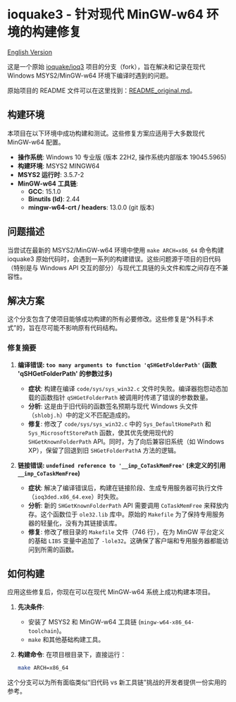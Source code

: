 # ioquake3 - 针对现代 MinGW-w64 环境的构建修复

[English Version](README.md)

这是一个原始 [ioquake/ioq3](https://github.com/ioquake/ioq3) 项目的分支（fork），旨在解决和记录在现代 Windows MSYS2/MinGW-w64 环境下编译时遇到的问题。

原始项目的 README 文件可以在这里找到：[README_original.md](README_original.md)。

## 构建环境

本项目在以下环境中成功构建和测试。这些修复方案应适用于大多数现代 MinGW-w64 配置。

- **操作系统**: Windows 10 专业版 (版本 22H2, 操作系统内部版本 19045.5965)
- **构建环境**: MSYS2 MINGW64
- **MSYS2 运行时**: 3.5.7-2
- **MinGW-w64 工具链**:
  - **GCC**: 15.1.0
  - **Binutils (ld)**: 2.44
  - **mingw-w64-crt / headers**: 13.0.0 (git 版本)

## 问题描述

当尝试在最新的 MSYS2/MinGW-w64 环境中使用 `make ARCH=x86_64` 命令构建 ioquake3 原始代码时，会遇到一系列的构建错误。这些问题源于项目的旧代码（特别是与 Windows API 交互的部分）与现代工具链的头文件和库之间存在不兼容性。

## 解决方案

这个分支包含了使项目能够成功构建的所有必要修改。这些修复是“外科手术式”的，旨在尽可能不影响原有代码结构。

### 修复摘要

1.  **编译错误: `too many arguments to function 'qSHGetFolderPath'` (函数 'qSHGetFolderPath' 的参数过多)**
    *   **症状**: 构建在编译 `code/sys/sys_win32.c` 文件时失败。编译器抱怨动态加载的函数指针 `qSHGetFolderPath` 被调用时传递了错误的参数数量。
    *   **分析**: 这是由于旧代码的函数签名预期与现代 Windows 头文件（`shlobj.h`）中的定义不匹配造成的。
    *   **修复**: 修改了 `code/sys/sys_win32.c` 中的 `Sys_DefaultHomePath` 和 `Sys_MicrosoftStorePath` 函数，使其优先使用现代的 `SHGetKnownFolderPath` API。同时，为了向后兼容旧系统（如 Windows XP），保留了回退到旧 `SHGetFolderPathA` 方法的逻辑。

2.  **链接错误: `undefined reference to '__imp_CoTaskMemFree'` (未定义的引用 `__imp_CoTaskMemFree`)**
    *   **症状**: 解决了编译错误后，构建在链接阶段、生成专用服务器可执行文件（`ioq3ded.x86_64.exe`）时失败。
    *   **分析**: 新的 `SHGetKnownFolderPath` API 需要调用 `CoTaskMemFree` 来释放内存。这个函数位于 `ole32.lib` 库中。原始的 `Makefile` 为了保持专用服务器的轻量化，没有为其链接该库。
    *   **修复**: 修改了根目录的 `Makefile` 文件（746 行），在为 MinGW 平台定义的基础 `LIBS` 变量中追加了 `-lole32`。这确保了客户端和专用服务器都能访问到所需的函数。

## 如何构建

应用这些修复后，你现在可以在现代 MinGW-w64 系统上成功构建本项目。

1.  **先决条件**:
    *   安装了 MSYS2 和 MinGW-w64 工具链 (`mingw-w64-x86_64-toolchain`)。
    *   `make` 和其他基础构建工具。

2.  **构建命令**:
    在项目根目录下，直接运行：
    ```bash
    make ARCH=x86_64
    ```

这个分支可以为所有面临类似“旧代码 vs 新工具链”挑战的开发者提供一份实用的参考。